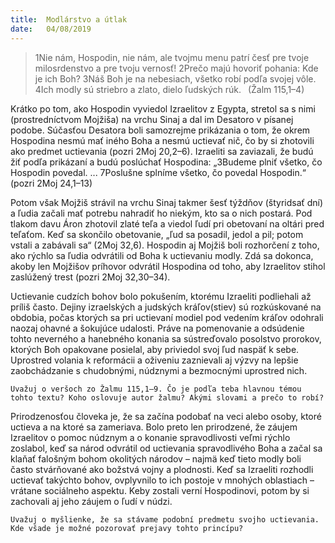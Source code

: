 ```yaml
---
title:  Modlárstvo a útlak
date:   04/08/2019
---
```


> <p></p>
> 1Nie nám, Hospodin, nie nám, ale tvojmu menu patrí česť pre tvoje milosrdenstvo a pre tvoju vernosť! 2Prečo majú hovoriť pohania: Kde je ich Boh? 3Náš Boh je na nebesiach, všetko robí podľa svojej vôle. 4Ich modly sú striebro a zlato, dielo ľudských rúk.  (Žalm 115,1–4)

Krátko po tom, ako Hospodin vyviedol Izraelitov z Egypta, stretol sa s nimi (prostredníctvom Mojžiša) na vrchu Sinaj a dal im Desatoro v písanej podobe. Súčasťou Desatora boli samozrejme prikázania o tom, že okrem Hospodina nesmú mať iného Boha a nesmú uctievať nič, čo by si zhotovili ako predmet uctievania (pozri 2Moj 20,2–6). Izraeliti sa zaviazali, že budú žiť podľa prikázaní a budú poslúchať Hospodina: „3Budeme plniť všetko, čo Hospodin povedal. ... 7Poslušne splníme všetko, čo povedal Hospodin.“ (pozri 2Moj 24,1–13)

Potom však Mojžiš strávil na vrchu Sinaj takmer šesť týždňov (štyridsať dní) a ľudia začali mať potrebu nahradiť ho niekým, kto sa o nich postará. Pod tlakom davu Áron zhotovil zlaté teľa a viedol ľudí pri obetovaní na oltári pred teľaťom. Keď sa skončilo obetovanie, „ľud sa posadil, jedol a pil; potom vstali a zabávali sa“ (2Moj 32,6). Hospodin aj Mojžiš boli rozhorčení z toho, ako rýchlo sa ľudia odvrátili od Boha k uctievaniu modly. Zdá sa dokonca, akoby len Mojžišov príhovor odvrátil Hospodina od toho, aby Izraelitov stihol zaslúžený trest (pozri 2Moj 32,30–34).

Uctievanie cudzích bohov bolo pokušením, ktorému Izraeliti podliehali až príliš často. Dejiny izraelských a judských kráľov(stiev) sú rozkúskované na obdobia, počas ktorých sa pri uctievaní modiel pod vedením kráľov odohrali naozaj ohavné a šokujúce udalosti. Práve na pomenovanie a odsúdenie tohto neverného a hanebného konania sa sústreďovalo posolstvo prorokov, ktorých Boh opakovane posielal, aby priviedol svoj ľud naspäť k sebe. Uprostred volania k reformácii a oživeniu zaznievali aj výzvy na lepšie zaobchádzanie s chudobnými, núdznymi a bezmocnými uprostred nich.

`Uvažuj o veršoch zo Žalmu 115,1–9. Čo je podľa teba hlavnou témou tohto textu? Koho oslovuje autor žalmu? Akými slovami a prečo to robí?`

Prirodzenosťou človeka je, že sa začína podobať na veci alebo osoby, ktoré uctieva a na ktoré sa zameriava. Bolo preto len prirodzené, že záujem Izraelitov o pomoc núdznym a o konanie spravodlivosti veľmi rýchlo zoslabol, keď sa národ odvrátil od uctievania spravodlivého Boha a začal sa klaňať falošným bohom okolitých národov – najmä keď tieto modly boli často stvárňované ako božstvá vojny a plodnosti. Keď sa Izraeliti rozhodli uctievať takýchto bohov, ovplyvnilo to ich postoje v mnohých oblastiach – vrátane sociálneho aspektu. Keby zostali verní Hospodinovi, potom by si zachovali aj jeho záujem o ľudí v núdzi.

`Uvažuj o myšlienke, že sa stávame podobní predmetu svojho uctievania. Kde všade je možné pozorovať prejavy tohto princípu?`
